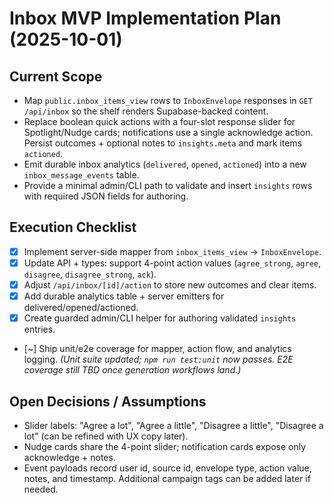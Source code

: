 # Inbox MVP Implementation Plan (2025-10-01)

## Current Scope
- Map `public.inbox_items_view` rows to `InboxEnvelope` responses in `GET /api/inbox` so the shelf renders Supabase-backed content.
- Replace boolean quick actions with a four-slot response slider for Spotlight/Nudge cards; notifications use a single acknowledge action. Persist outcomes + optional notes to `insights.meta` and mark items `actioned`.
- Emit durable inbox analytics (`delivered`, `opened`, `actioned`) into a new `inbox_message_events` table.
- Provide a minimal admin/CLI path to validate and insert `insights` rows with required JSON fields for authoring.

## Execution Checklist
- [x] Implement server-side mapper from `inbox_items_view` → `InboxEnvelope`.
- [x] Update API + types: support 4-point action values (`agree_strong`, `agree`, `disagree`, `disagree_strong`, `ack`).
- [x] Adjust `/api/inbox/[id]/action` to store new outcomes and clear items.
- [x] Add durable analytics table + server emitters for delivered/opened/actioned.
- [x] Create guarded admin/CLI helper for authoring validated `insights` entries.
- [~] Ship unit/e2e coverage for mapper, action flow, and analytics logging. *(Unit suite updated; `npm run test:unit` now passes. E2E coverage still TBD once generation workflows land.)*

## Open Decisions / Assumptions
- Slider labels: "Agree a lot", "Agree a little", "Disagree a little", "Disagree a lot" (can be refined with UX copy later).
- Nudge cards share the 4-point slider; notification cards expose only acknowledge + notes.
- Event payloads record user id, source id, envelope type, action value, notes, and timestamp. Additional campaign tags can be added later if needed.
